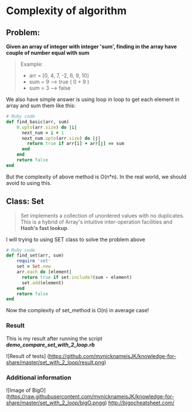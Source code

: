 # Complexity of algorithm

## Problem:
**Given an array of integer with integer 'sum', finding in the array have couple of number equal with sum**
> Example:
> - arr = [0, 4, 7, -2, 6, 9, 10]
> - sum = 9 --> true ( 0 + 9 )
> - sum = 3 --> false

We also have simple answer is using loop in loop to get each element in array and sum them like this:
```ruby
# Ruby code
def find_basic(arr, sum)
    0.upto(arr.size) do |i|
      next_num = i + 1
      next_num.upto(arr.size) do |j|
        return true if arr[i] + arr[j] == sum
      end
    end
    return false
end
```
But the complexity of above method is O(n*n). In the real world, we should avoid to using this.

## Class: Set
> Set implements a collection of unordered values with no duplicates. This is a hybrid of Array's intuitive inter-operation facilities and **Hash's fast lookup**.

I will trying to using SET class to solve the problem above

```ruby
# Ruby code
def find_set(arr, sum)
    require 'set'
    set = Set.new
    arr.each do |element|
      return true if set.include?(sum - element)
      set.add(element)
    end
    return false
end
```
Now the complexity of set_method is O(n) in average case!

### Result
This is my result after running the script __*demo_compare_set_with_2_loop.rb*__

![Result of tests]
(https://github.com/mynicknameisJK/knowledge-for-share/master/set_with_2_loop/result.png)

### Additional information
![Image of BigO]
(https://raw.githubusercontent.com/mynicknameisJK/knowledge-for-share/master/set_with_2_loop/bigO.pngg)
http://bigocheatsheet.com/
